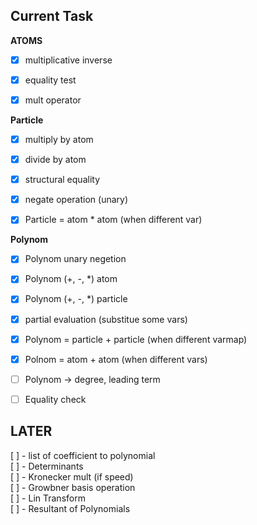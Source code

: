 ## Current Task

**ATOMS**
- [x] multiplicative inverse
- [x] equality test
- [x] mult operator


**Particle**
- [x] multiply by atom
- [x] divide by atom
- [x] structural equality
- [x] negate operation (unary)
- [x] Particle = atom * atom (when different var)


**Polynom**
- [x] Polynom unary negetion
- [x] Polynom (+, -, *) atom
- [x] Polynom (+, -, *) particle
- [x] partial evaluation (substitue some vars)
- [x] Polynom = particle + particle (when different varmap)
- [x] Polnom = atom + atom (when different vars)
- [ ] Polynom -> degree, leading term
- [ ] Equality check


## LATER

[ ] - list of coefficient to polynomial  
[ ] - Determinants  
[ ] - Kronecker mult (if speed)  
[ ] - Growbner basis operation  
[ ] - Lin Transform  
[ ] - Resultant of Polynomials  